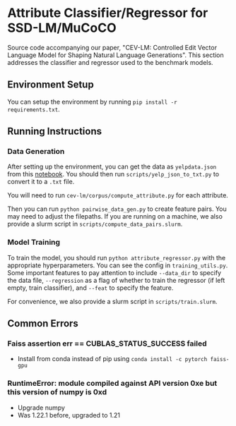 # Attribute Classifier/Regressor for SSD-LM/MuCoCO

Source code accompanying our paper, "CEV-LM: Controlled Edit Vector Language Model for Shaping Natural Language Generations". This section addresses the classifier and regressor used to the benchmark models.

## Environment Setup

You can setup the environment by running `pip install -r requirements.txt`.

## Running Instructions

### Data Generation

After setting up the environment, you can get the data as `yelpdata.json` from this [notebook](https://worksheets.codalab.org/worksheets/0xa915ba2f8b664ddf8537c83bde80cc8c/). You should then run `scripts/yelp_json_to_txt.py` to convert it to a `.txt` file.

You will need to run `cev-lm/corpus/compute_attribute.py` for each attribute.

Then you can run `python pairwise_data_gen.py` to create feature pairs. You may need to adjust the filepaths. If you are running on a machine, we also provide a slurm script in `scripts/compute_data_pairs.slurm`.

### Model Training

To train the model, you should run `python attribute_regressor.py` with the appropriate hyperparameters. You can see the config in `training_utils.py`. Some important features to pay attention to include `--data_dir` to specify the data file, `--regression` as a flag of whether to train the regressor (if left empty, train classifier), and `--feat` to specify the feature. 

For convenience, we also provide a slurm script in `scripts/train.slurm`.

## Common Errors

### Faiss assertion err == CUBLAS_STATUS_SUCCESS failed
- Install from conda instead of pip using `conda install -c pytorch faiss-gpu`

### RuntimeError: module compiled against API version 0xe but this version of numpy is 0xd
- Upgrade numpy
- Was 1.22.1 before, upgraded to 1.21

